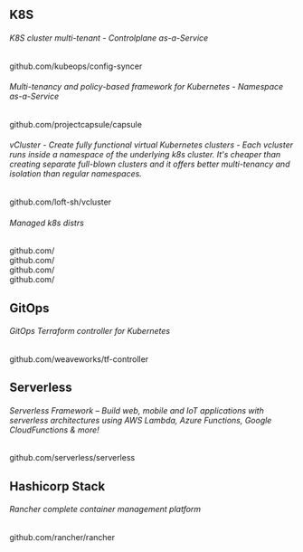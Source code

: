 ## K8S
###### K8S cluster multi-tenant - Controlplane as-a-Service
github.com/kubeops/config-syncer
###### Multi-tenancy and policy-based framework for Kubernetes - Namespace as-a-Service
github.com/projectcapsule/capsule
###### vCluster - Create fully functional virtual Kubernetes clusters - Each vcluster runs inside a namespace of the underlying k8s cluster. It's cheaper than creating separate full-blown clusters and it offers better multi-tenancy and isolation than regular namespaces.
github.com/loft-sh/vcluster
###### Managed k8s distrs
github.com/ \
github.com/ \
github.com/ \
github.com/

## GitOps
###### GitOps Terraform controller for Kubernetes
github.com/weaveworks/tf-controller

## Serverless
###### Serverless Framework – Build web, mobile and IoT applications with serverless architectures using AWS Lambda, Azure Functions, Google CloudFunctions & more!
github.com/serverless/serverless

## Hashicorp Stack
###### Rancher complete container management platform
github.com/rancher/rancher

